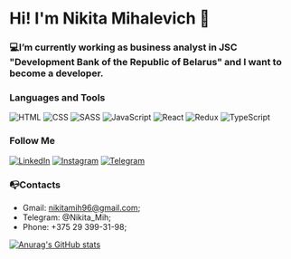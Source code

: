 # Hi! I'm Nikita Mihalevich 👋

### 💻I’m currently working as business analyst in JSC "Development Bank of the Republic of Belarus" and I want to become a developer.

### Languages and Tools
![HTML](https://img.shields.io/badge/-HTML-090909?style=for-the-badge&logo=html&logoColor=D62D20)
![CSS](https://img.shields.io/badge/-CSS-090909?style=for-the-badge&logo=css&logoColor=4A8CFF)
![SASS](https://img.shields.io/badge/-SASS-090909?style=for-the-badge&logo=SASS&logoColor=FF1493)
![JavaScript](https://img.shields.io/badge/-JavaScript-090909?style=for-the-badge&logo=JavaScript&logoColor=F88C00)
![React](https://img.shields.io/badge/-React-090909?style=for-the-badge&logo=React&logoColor=89CFF0)
![Redux](https://img.shields.io/badge/-Redux-090909?style=for-the-badge&logo=Redux&logoColor=600070)
![TypeScript](https://img.shields.io/badge/-TypeScript-090909?style=for-the-badge&logo=TypeScript&logoColor=FDFF00)

### Follow Me
[![LinkedIn](https://img.shields.io/badge/-LinkedIn-090909?style=for-the-badge&logo=linkedin&logoColor=003BA3)](https://www.linkedin.com/in/nikita-mihalevich-1b215a211/)
[![Instagram](https://img.shields.io/badge/-Instagram-090909?style=for-the-badge&logo=Instagram&logoColor=F400A1)](https://instagram.com/nikita_mihalevich)
[![Telegram](https://img.shields.io/badge/-Telegram-090909?style=for-the-badge&logo=Telegram&logoColor=4A8CFF)](https://t.me/Nikita_Mih)


### 📭Contacts
* Gmail: nikitamih96@gmail.com;
* Telegram: @Nikita_Mih;
* Phone: +375 29 399-31-98;


[![Anurag's GitHub stats](https://github-readme-stats.vercel.app/api?username=NikitaMih)](https://github.com/anuraghazra/github-readme-stats)
